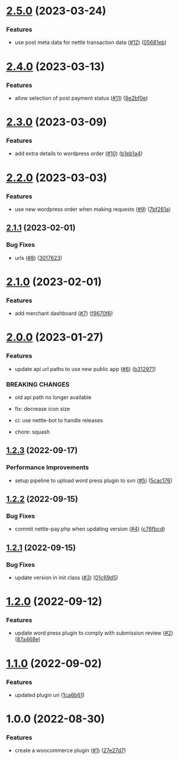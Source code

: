 # [2.5.0](https://github.com/Nettle-Labs/nettle-wordpress-plugin/compare/v2.4.0...v2.5.0) (2023-03-24)


### Features

* use post meta data for nettle transaction data ([#12](https://github.com/Nettle-Labs/nettle-wordpress-plugin/issues/12)) ([05681eb](https://github.com/Nettle-Labs/nettle-wordpress-plugin/commit/05681eb27d209885ca0f488604f10b3320efa0d1))

# [2.4.0](https://github.com/Nettle-Labs/nettle-wordpress-plugin/compare/v2.3.0...v2.4.0) (2023-03-13)


### Features

* allow selection of post payment status ([#11](https://github.com/Nettle-Labs/nettle-wordpress-plugin/issues/11)) ([9e2bf0e](https://github.com/Nettle-Labs/nettle-wordpress-plugin/commit/9e2bf0ebed4a1589cfec48d223f75d30d341ba42))

# [2.3.0](https://github.com/Nettle-Labs/nettle-wordpress-plugin/compare/v2.2.0...v2.3.0) (2023-03-09)


### Features

* add extra details to wordpress order ([#10](https://github.com/Nettle-Labs/nettle-wordpress-plugin/issues/10)) ([b1eb1a4](https://github.com/Nettle-Labs/nettle-wordpress-plugin/commit/b1eb1a446e38735216bf3e2124ef220c110aae2b))

# [2.2.0](https://github.com/Nettle-Labs/nettle-wordpress-plugin/compare/v2.1.1...v2.2.0) (2023-03-03)


### Features

* use new wordpress order when making requests ([#9](https://github.com/Nettle-Labs/nettle-wordpress-plugin/issues/9)) ([7bf261a](https://github.com/Nettle-Labs/nettle-wordpress-plugin/commit/7bf261a6236a8bcf50d4711c4959982caabbdbb7))

## [2.1.1](https://github.com/Nettle-Labs/nettle-wordpress-plugin/compare/v2.1.0...v2.1.1) (2023-02-01)


### Bug Fixes

* urls ([#8](https://github.com/Nettle-Labs/nettle-wordpress-plugin/issues/8)) ([3017623](https://github.com/Nettle-Labs/nettle-wordpress-plugin/commit/301762392507ac1ad633cdb88f6c8cff3424f310))

# [2.1.0](https://github.com/Nettle-Labs/nettle-wordpress-plugin/compare/v2.0.0...v2.1.0) (2023-02-01)


### Features

* add merchant dashboard ([#7](https://github.com/Nettle-Labs/nettle-wordpress-plugin/issues/7)) ([f9670f6](https://github.com/Nettle-Labs/nettle-wordpress-plugin/commit/f9670f69ddd56bd453657df7a7ca7a49c136602b))

# [2.0.0](https://github.com/Nettle-Labs/nettle-wordpress-plugin/compare/v1.2.3...v2.0.0) (2023-01-27)


### Features

* update api url paths to use new public app ([#6](https://github.com/Nettle-Labs/nettle-wordpress-plugin/issues/6)) ([b312971](https://github.com/Nettle-Labs/nettle-wordpress-plugin/commit/b312971dab924cd6aee4f92649b637ba67b77960))


### BREAKING CHANGES

* old api path no longer available

* fix: decrease icon size

* ci: use nettle-bot to handle releases

* chore: squash

## [1.2.3](https://github.com/Nettle-Labs/nettle-wordpress-plugin/compare/v1.2.2...v1.2.3) (2022-09-17)


### Performance Improvements

* setup pipeline to upload word press plugin to svn ([#5](https://github.com/Nettle-Labs/nettle-wordpress-plugin/issues/5)) ([5cac176](https://github.com/Nettle-Labs/nettle-wordpress-plugin/commit/5cac1762b1492569aeefd12c2d659941095cc9e4))

## [1.2.2](https://github.com/Nettle-Labs/nettle-wordpress-plugin/compare/v1.2.1...v1.2.2) (2022-09-15)


### Bug Fixes

* commit nettle-pay.php when updating version ([#4](https://github.com/Nettle-Labs/nettle-wordpress-plugin/issues/4)) ([c76fbcd](https://github.com/Nettle-Labs/nettle-wordpress-plugin/commit/c76fbcd9c9df66f829b53d068e98294aedb35ceb))

## [1.2.1](https://github.com/Nettle-Labs/nettle-wordpress-plugin/compare/v1.2.0...v1.2.1) (2022-09-15)


### Bug Fixes

* update version in init class ([#3](https://github.com/Nettle-Labs/nettle-wordpress-plugin/issues/3)) ([01c69d5](https://github.com/Nettle-Labs/nettle-wordpress-plugin/commit/01c69d58a66ef81f7ac046d3650e53d5157e7a7b))

# [1.2.0](https://github.com/Nettle-Labs/nettle-wordpress-plugin/compare/v1.1.0...v1.2.0) (2022-09-12)


### Features

* update word press plugin to comply with submission review ([#2](https://github.com/Nettle-Labs/nettle-wordpress-plugin/issues/2)) ([87a468e](https://github.com/Nettle-Labs/nettle-wordpress-plugin/commit/87a468e51643f5754c7b2f813ab4f240a77da208))

# [1.1.0](https://github.com/Nettle-Labs/nettle-wordpress-plugin/compare/v1.0.0...v1.1.0) (2022-09-02)


### Features

* updated plugin uri ([1ca6b61](https://github.com/Nettle-Labs/nettle-wordpress-plugin/commit/1ca6b61582cd51cd2e2fffa638b59cfa1f008bbb))

# 1.0.0 (2022-08-30)


### Features

* create a woocommerce plugin ([#1](https://github.com/Nettle-Labs/nettle-wordpress-plugin/issues/1)) ([27e27d7](https://github.com/Nettle-Labs/nettle-wordpress-plugin/commit/27e27d7b61b841f1f4e53ac38abb721d983fc14b))

